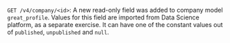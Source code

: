 `GET /v4/company/<id>`: A new read-only field was added to company model `great_profile`. Values for this field are imported from Data Science platform, as a separate exercise. It can have one of the constant values out of `published`, `unpublished` and `null`.